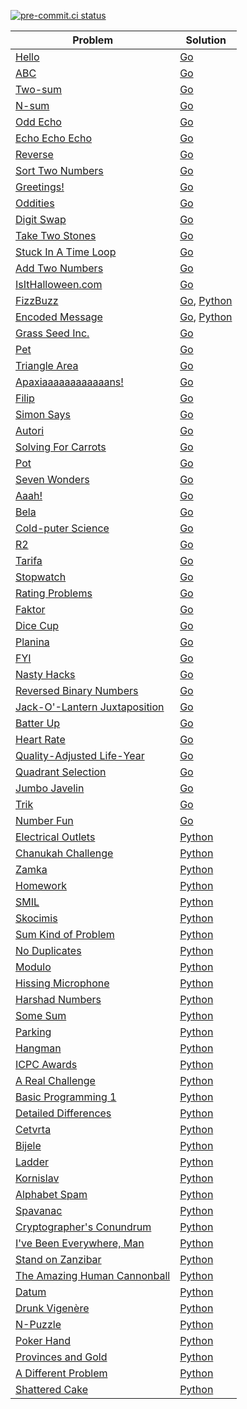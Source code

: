 [![pre-commit.ci status](https://results.pre-commit.ci/badge/github/ramonrwx/kattis/main.svg)](https://results.pre-commit.ci/latest/github/ramonrwx/kattis/main)

| Problem | Solution |
| ------ | ------|
| [Hello](https://open.kattis.com/problems/hello) | [Go](Problems/hello.go) |
| [ABC](https://open.kattis.com/problems/abc) | [Go](Problems/abc.go) |
| [Two-sum](https://open.kattis.com/problems/twosum) | [Go](Problems/twosum.go) |
| [N-sum](https://open.kattis.com/problems/nsum) | [Go](Problems/nsum.go) |
| [Odd Echo](https://open.kattis.com/problems/oddecho) | [Go](Problems/oddecho.go )|
| [Echo Echo Echo](https://open.kattis.com/problems/echoechoecho) | [Go](Problems/echoechoecho.go) |
| [Reverse](https://open.kattis.com/problems/ofugsnuid) | [Go](Problems/ofugsnuid.go) |
| [Sort Two Numbers](https://open.kattis.com/problems/sorttwonumbers) | [Go](Problems/sorttwonumbers.go) |
| [Greetings!](https://open.kattis.com/problems/greetings2) | [Go](Problems/greetings2.go) |
| [Oddities](https://open.kattis.com/problems/oddities) | [Go](Problems/oddities.go) |
| [Digit Swap](https://open.kattis.com/problems/digitswap) | [Go](Problems/digitswap.go) |
| [Take Two Stones](https://open.kattis.com/problems/twostones) | [Go](Problems/twostones.go) |
| [Stuck In A Time Loop](https://open.kattis.com/problems/timeloop) | [Go](Problems/timeloop.go) |
| [Add Two Numbers](https://open.kattis.com/problems/addtwonumbers) | [Go](Problems/addtwonumbers.go) |
| [IsItHalloween.com](https://open.kattis.com/problems/isithalloween) | [Go](Problems/isithalloween.go) |
| [FizzBuzz](https://open.kattis.com/problems/fizzbuzz) | [Go](Problems/fizzbuzz.go), [Python](Problems/fizzbuzz.py) |
| [Encoded Message](https://open.kattis.com/problems/encodedmessage) | [Go](Problems/encodedmessage.go), [Python](Problems/encodedmessage.py) |
| [Grass Seed Inc.](https://open.kattis.com/problems/grassseed) | [Go](Problems/grassseed.go) |
| [Pet](https://open.kattis.com/problems/pet) | [Go](Problems/pet.go) |
| [Triangle Area](https://open.kattis.com/problems/triarea) | [Go](Problems/triarea.go) |
| [Apaxiaaaaaaaaaaaans!](https://open.kattis.com/problems/apaxiaaans) | [Go](Problems/apaxiaaans.go) |
| [Filip](https://open.kattis.com/problems/filip) | [Go](Problems/filip.go) |
| [Simon Says](https://open.kattis.com/problems/simonsays) | [Go](Problems/simonsays.go) |
| [Autori](https://open.kattis.com/problems/autori) | [Go](Problems/autori.go) |
| [Solving For Carrots](https://open.kattis.com/problems/carrots) | [Go](Problems/carrots.go) |
| [Pot](https://open.kattis.com/problems/pot) | [Go](Problems/pot.go) |
| [Seven Wonders](https://open.kattis.com/problems/sevenwonders) | [Go](Problems/sevenwonders.go) |
| [Aaah!](https://open.kattis.com/problems/aaah) | [Go](Problems/aaah.go) |
| [Bela](https://open.kattis.com/problems/bela) | [Go](Problems/bela.go) |
| [Cold-puter Science](https://open.kattis.com/problems/cold) | [Go](Problems/cold.go) |
| [R2](https://open.kattis.com/problems/r2) | [Go](Problems/r2.go) |
| [Tarifa](https://open.kattis.com/problems/tarifa) | [Go](Problems/tarifa.go) |
| [Stopwatch](https://open.kattis.com/problems/stopwatch) | [Go](Problems/stopwatch.go) |
| [Rating Problems](https://open.kattis.com/problems/ratingproblems) | [Go](Problems/ratingproblems.go) |
| [Faktor](https://open.kattis.com/problems/faktor) | [Go](Problems/faktor.go) |
| [Dice Cup](https://open.kattis.com/problems/dicecup) | [Go](Problems/dicecup.go) |
| [Planina](https://open.kattis.com/problems/planina) | [Go](Problems/planina.go) |
| [FYI](https://open.kattis.com/problems/fyi) | [Go](Problems/fyi.go) |
| [Nasty Hacks](https://open.kattis.com/problems/nastyhacks) | [Go](Problems/nastyhacks.go) |
| [Reversed Binary Numbers](https://open.kattis.com/problems/reversebinary) | [Go](Problems/reversebinary.go) |
| [Jack-O'-Lantern Juxtaposition](https://open.kattis.com/problems/jackolanternjuxtaposition) | [Go](Problems/jackolanternjuxtaposition.go) |
| [Batter Up](https://open.kattis.com/problems/batterup) | [Go](Problems/batterup.go) |
| [Heart Rate](https://open.kattis.com/problems/heartrate) | [Go](Problems/heartrate.go) |
| [Quality-Adjusted Life-Year](https://open.kattis.com/problems/qaly) | [Go](Problems/qaly.go) |
| [Quadrant Selection](https://open.kattis.com/problems/quadrant) | [Go](Problems/quadrant.go) |
| [Jumbo Javelin](https://open.kattis.com/problems/jumbojavelin) | [Go](Problems/jumbojavelin.go) |
| [Trik](https://open.kattis.com/problems/trik) | [Go](Problems/trik.go) |
| [Number Fun](https://open.kattis.com/problems/numberfun) | [Go](Problems/numberfun.go) |
| [Electrical Outlets](https://open.kattis.com/problems/electricaloutlets) | [Python](Problems/electricaloutlets.py) |
| [Chanukah Challenge](https://open.kattis.com/problems/chanukah) | [Python](Problems/chanukah.py) |
| [Zamka](https://open.kattis.com/problems/zamka) | [Python](Problems/zamka.py) |
| [Homework](https://open.kattis.com/problems/heimavinna) | [Python](Problems/heimavinna.py) |
| [SMIL](https://open.kattis.com/problems/smil) | [Python](Problems/smil.py) |
| [Skocimis](https://open.kattis.com/problems/skocimis) | [Python](Problems/skocimis.py) |
| [Sum Kind of Problem](https://open.kattis.com/problems/sumkindofproblem) | [Python](Problems/sumkindofproblem.py) |
| [No Duplicates](https://open.kattis.com/problems/nodup) | [Python](Problems/nodup.py) |
| [Modulo](https://open.kattis.com/problems/modulo) | [Python](Problems/modulo.py) |
| [Hissing Microphone](https://open.kattis.com/problems/hissingmicrophone) | [Python](Problems/hissingmicrophone.py) |
| [Harshad Numbers](https://open.kattis.com/problems/harshadnumbers) | [Python](Problems/harshadnumbers.py) |
| [Some Sum](https://open.kattis.com/problems/somesum) | [Python](Problems/somesum.py) |
| [Parking](https://open.kattis.com/problems/parking2) | [Python](Problems/parking2.py) |
| [Hangman](https://open.kattis.com/problems/hangman) | [Python](Problems/hangman.py) |
| [ICPC Awards](https://open.kattis.com/problems/icpcawards) | [Python](Problems/icpcawards.py) |
| [A Real Challenge](https://open.kattis.com/problems/areal) | [Python](Problems/areal.py) |
| [Basic Programming 1](https://open.kattis.com/problems/basicprogramming1) | [Python](Problems/basicprogramming1.py) |
| [Detailed Differences](https://open.kattis.com/problems/detaileddifferences) | [Python](Problems/detaileddifferences.py) |
| [Cetvrta](https://open.kattis.com/problems/cetvrta) | [Python](Problems/cetvrta.py) |
| [Bijele](https://open.kattis.com/problems/bijele) | [Python](Problems/bijele.py) |
| [Ladder](https://open.kattis.com/problems/ladder) | [Python](Problems/ladder.py) |
| [Kornislav](https://open.kattis.com/problems/kornislav) | [Python](Problems/kornislav.py) |
| [Alphabet Spam](https://open.kattis.com/problems/alphabetspam) | [Python](Problems/alphabetspam.py) |
| [Spavanac](https://open.kattis.com/problems/spavanac) | [Python](Problems/spavanac.py) |
| [Cryptographer's Conundrum](https://open.kattis.com/problems/conundrum) | [Python](Problems/conundrum.py) |
| [I've Been Everywhere, Man](https://open.kattis.com/problems/everywhere) | [Python](Problems/everywhere.py) |
| [Stand on Zanzibar](https://open.kattis.com/problems/zanzibar) | [Python](Problems/zanzibar.py) |
| [The Amazing Human Cannonball](https://open.kattis.com/problems/humancannonball2) | [Python](Problems/humancannonball2.py) |
| [Datum](https://open.kattis.com/problems/datum) | [Python](Problems/datum.py) |
| [Drunk Vigenère](https://open.kattis.com/problems/drunkvigenere) | [Python](Problems/drunkvigenere.py) |
| [N-Puzzle](https://open.kattis.com/problems/npuzzle) | [Python](Problems/npuzzle.py) |
| [Poker Hand](https://open.kattis.com/problems/pokerhand) | [Python](Problems/pokerhand.py) |
| [Provinces and Gold](https://open.kattis.com/problems/provincesandgold) | [Python](Problems/provincesandgold.py) |
| [A Different Problem](https://open.kattis.com/problems/different) | [Python](Problems/different.py) |
| [Shattered Cake](https://open.kattis.com/problems/shatteredcake) | [Python](Problems/shatteredcake.py) |
